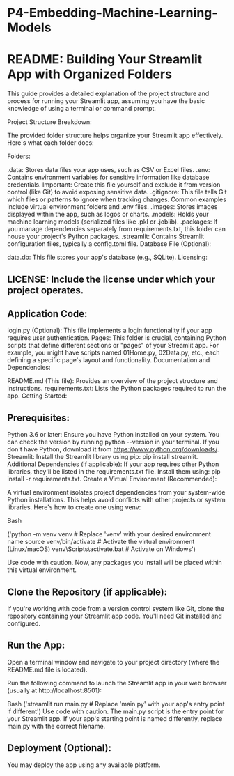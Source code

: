 # P4-Embedding-Machine-Learning-Models
# README: Building Your Streamlit App with Organized Folders

This guide provides a detailed explanation of the project structure and process for running your Streamlit app, assuming you have the basic knowledge of using a terminal or command prompt.

Project Structure Breakdown:

The provided folder structure helps organize your Streamlit app effectively. Here's what each folder does:

Folders:

.data: Stores data files your app uses, such as CSV or Excel files.
.env: Contains environment variables for sensitive information like database credentials. Important: Create this file yourself and exclude it from version control (like Git) to avoid exposing sensitive data.
.gitignore: This file tells Git which files or patterns to ignore when tracking changes. Common examples include virtual environment folders and .env files.
.images: Stores images displayed within the app, such as logos or charts.
.models: Holds your machine learning models (serialized files like .pkl or .joblib).
.packages: If you manage dependencies separately from requirements.txt, this folder can house your project's Python packages.
.streamlit: Contains Streamlit configuration files, typically a config.toml file.
Database File (Optional):

data.db: This file stores your app's database (e.g., SQLite).
Licensing:

## LICENSE: Include the license under which your project operates.
## Application Code:

login.py (Optional): This file implements a login functionality if your app requires user authentication.
Pages: This folder is crucial, containing Python scripts that define different sections or "pages" of your Streamlit app. For example, you might have scripts named 01Home.py, 02Data.py, etc., each defining a specific page's layout and functionality.
Documentation and Dependencies:

README.md (This file): Provides an overview of the project structure and instructions.
requirements.txt: Lists the Python packages required to run the app.
Getting Started:

## Prerequisites:

Python 3.6 or later: Ensure you have Python installed on your system. You can check the version by running python --version in your terminal. If you don't have Python, download it from https://www.python.org/downloads/.
Streamlit: Install the Streamlit library using pip: pip install streamlit.
Additional Dependencies (if applicable): If your app requires other Python libraries, they'll be listed in the requirements.txt file. Install them using: pip install -r requirements.txt.
Create a Virtual Environment (Recommended):

A virtual environment isolates project dependencies from your system-wide Python installations. This helps avoid conflicts with other projects or system libraries. Here's how to create one using venv:

Bash

('python -m venv venv  # Replace 'venv' with your desired environment name
source venv/bin/activate  # Activate the virtual environment (Linux/macOS)
venv\Scripts\activate.bat  # Activate on Windows')

Use code with caution.
Now, any packages you install will be placed within this virtual environment.

## Clone the Repository (if applicable):

If you're working with code from a version control system like Git, clone the repository containing your Streamlit app code. You'll need Git installed and configured.

## Run the App:

Open a terminal window and navigate to your project directory (where the README.md file is located).

Run the following command to launch the Streamlit app in your web browser (usually at http://localhost:8501):

Bash
('streamlit run main.py  # Replace 'main.py' with your app's entry point if different')
Use code with caution.
The main.py script is the entry point for your Streamlit app. If your app's starting point is named differently, replace main.py with the correct filename.

## Deployment (Optional):
You may deploy the app using any available platform.
